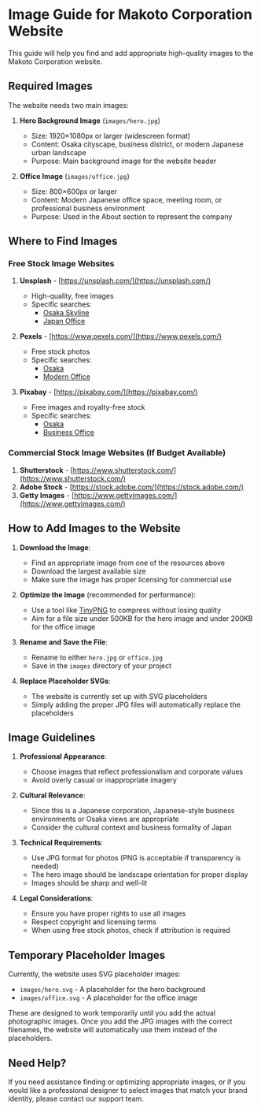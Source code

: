 # Image Guide for Makoto Corporation Website

This guide will help you find and add appropriate high-quality images to the Makoto Corporation website.

## Required Images

The website needs two main images:

1. **Hero Background Image** (`images/hero.jpg`)
   - Size: 1920×1080px or larger (widescreen format)
   - Content: Osaka cityscape, business district, or modern Japanese urban landscape
   - Purpose: Main background image for the website header

2. **Office Image** (`images/office.jpg`)
   - Size: 800×600px or larger
   - Content: Modern Japanese office space, meeting room, or professional business environment
   - Purpose: Used in the About section to represent the company

## Where to Find Images

### Free Stock Image Websites

1. **Unsplash** - [https://unsplash.com/](https://unsplash.com/)
   - High-quality, free images
   - Specific searches:
     - [Osaka Skyline](https://unsplash.com/s/photos/osaka-skyline)
     - [Japan Office](https://unsplash.com/s/photos/office-japan)

2. **Pexels** - [https://www.pexels.com/](https://www.pexels.com/)
   - Free stock photos
   - Specific searches:
     - [Osaka](https://www.pexels.com/search/osaka/)
     - [Modern Office](https://www.pexels.com/search/modern%20office/)

3. **Pixabay** - [https://pixabay.com/](https://pixabay.com/)
   - Free images and royalty-free stock
   - Specific searches:
     - [Osaka](https://pixabay.com/images/search/osaka/)
     - [Business Office](https://pixabay.com/images/search/business%20office/)

### Commercial Stock Image Websites (If Budget Available)

1. **Shutterstock** - [https://www.shutterstock.com/](https://www.shutterstock.com/)
2. **Adobe Stock** - [https://stock.adobe.com/](https://stock.adobe.com/)
3. **Getty Images** - [https://www.gettyimages.com/](https://www.gettyimages.com/)

## How to Add Images to the Website

1. **Download the Image**:
   - Find an appropriate image from one of the resources above
   - Download the largest available size
   - Make sure the image has proper licensing for commercial use

2. **Optimize the Image** (recommended for performance):
   - Use a tool like [TinyPNG](https://tinypng.com/) to compress without losing quality
   - Aim for a file size under 500KB for the hero image and under 200KB for the office image

3. **Rename and Save the File**:
   - Rename to either `hero.jpg` or `office.jpg`
   - Save in the `images` directory of your project

4. **Replace Placeholder SVGs**:
   - The website is currently set up with SVG placeholders
   - Simply adding the proper JPG files will automatically replace the placeholders

## Image Guidelines

1. **Professional Appearance**:
   - Choose images that reflect professionalism and corporate values
   - Avoid overly casual or inappropriate imagery

2. **Cultural Relevance**:
   - Since this is a Japanese corporation, Japanese-style business environments or Osaka views are appropriate
   - Consider the cultural context and business formality of Japan

3. **Technical Requirements**:
   - Use JPG format for photos (PNG is acceptable if transparency is needed)
   - The hero image should be landscape orientation for proper display
   - Images should be sharp and well-lit

4. **Legal Considerations**:
   - Ensure you have proper rights to use all images
   - Respect copyright and licensing terms
   - When using free stock photos, check if attribution is required

## Temporary Placeholder Images

Currently, the website uses SVG placeholder images:
- `images/hero.svg` - A placeholder for the hero background
- `images/office.svg` - A placeholder for the office image

These are designed to work temporarily until you add the actual photographic images. Once you add the JPG images with the correct filenames, the website will automatically use them instead of the placeholders.

## Need Help?

If you need assistance finding or optimizing appropriate images, or if you would like a professional designer to select images that match your brand identity, please contact our support team. 